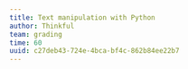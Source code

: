 ```yaml
---
title: Text manipulation with Python
author: Thinkful
team: grading
time: 60
uuid: c27deb43-724e-4bca-bf4c-862b84ee22b7
---
```


<jupyter notebook-name="text_manipulation_with_pythhon" course-code="DSBC" />


